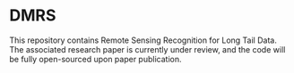 # DMRS

This repository contains Remote Sensing Recognition for Long Tail Data. The associated research paper is currently under review, and the code will be fully open-sourced upon paper publication.
